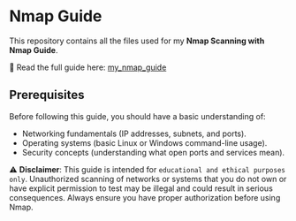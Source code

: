 # Nmap Guide  

This repository contains all the files used for my **Nmap Scanning with Nmap Guide**.  

📖 Read the full guide here: [my_nmap_guide](https://ltsmatthew.github.io/nmap_project/)

## Prerequisites
Before following this guide, you should have a basic understanding of:

*  Networking fundamentals (IP addresses, subnets, and ports).
*  Operating systems (basic Linux or Windows command-line usage).
*  Security concepts (understanding what open ports and services mean).

⚠️ **Disclaimer**: This guide is intended for `educational and ethical purposes only`. Unauthorized scanning of networks or systems that you do not own or have explicit permission to test may be illegal and could result in serious consequences. Always ensure you have proper authorization before using Nmap.
